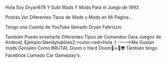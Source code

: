 Hola Soy Dryan678 Y Subi Wads Y Mods Para el Juego de 1993 




Podrás Ver Diferentes Tipos de Wads y Mods en Mi Página...

Tengo una Cuenta de YouTube llamado Dryan Fabrizzio

También Puedo enseñarte Diferentes Tipos de Comandos Oara Juegos de Android.
Ejemplo:Slendytubbies2:<color=red>Hola :) </color>
---->Me Gustan mods Geniales Como BRUTAL Doom o Hard Doom🔫☠👺👽
También tengo Facebook Llamado Car Gameplay's.

